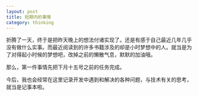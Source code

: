 ```yaml
---
layout: post
title: 短期内的事情
category: thinking
---
```


折腾了一天，终于是把昨天晚上的想法付诸实现了。还是有感于自己最近几年几乎没有做什么实事。而最近阅读到的许多书籍涉及的却是小时梦想中的人。就当是为了对得起小时候的梦想吧，改掉之前的懒散气息，默默的加油哦。
<!--more-->

那么，第一件事情先把下月十五号之前的任务完成。


今后，我也会经常在这里记录开发中遇到和解决的各种问题，与技术有关的思考，就当是记事本啦。


[GitHub]: https://github.com/
[jekyll]: https://github.com/mojombo/jekyll
[Markdown]: http://daringfireball.net/projects/markdown/
[WordPress]: http://wordpress.org/
[Disqus]: http://disqus.com/
[Google Picasa]: https://picasaweb.google.com/
[Google Custom Search]: http://www.google.com/cse/
[HighlightJS]: http://softwaremaniacs.org/soft/highlight/en/
[Gravatar]: http://en.gravatar.com/
